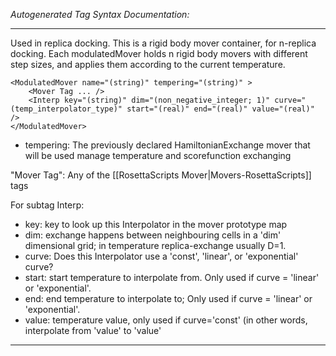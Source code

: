_Autogenerated Tag Syntax Documentation:_

---
Used in replica docking.  This is a rigid body mover container, for n-replica docking.  Each modulatedMover holds n rigid body movers with different step sizes, and applies them according to the current temperature.

```
<ModulatedMover name="(string)" tempering="(string)" >
    <Mover Tag ... />
    <Interp key="(string)" dim="(non_negative_integer; 1)" curve="(temp_interpolator_type)" start="(real)" end="(real)" value="(real)" />
</ModulatedMover>
```

-   tempering: The previously declared HamiltonianExchange mover that will be used manage temperature and scorefunction exchanging


"Mover Tag": Any of the [[RosettaScripts Mover|Movers-RosettaScripts]] tags

For subtag Interp: 

-   key: key to look up this Interpolator in the mover prototype map
-   dim: exchange happens between neighbouring cells in a 'dim' dimensional grid; in temperature replica-exchange usually D=1.
-   curve: Does this Interpolator use a 'const', 'linear', or 'exponential' curve?
-   start: start temperature to interpolate from. Only used if curve = 'linear' or 'exponential'.
-   end: end temperature to interpolate to; Only used if curve = 'linear' or 'exponential'.
-   value: temperature value, only used if curve='const' (in other words, interpolate from 'value' to 'value'

---
